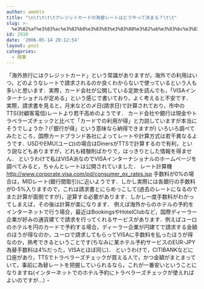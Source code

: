 ```yaml
---
author: ameblo
title: "\n\t\t\t\tクレジットカードの為替レートはどうやって決まる？\t\t"
slug: >-
  %e3%82%af%e3%83%ac%e3%82%b8%e3%83%83%e3%83%88%e3%82%ab%e3%83%bc%e3%83%89%e3%81%ae%e7%82%ba%e6%9b%bf%e3%83%ac%e3%83%bc%e3%83%88%e3%81%af%e3%81%a9%e3%81%86%e3%82%84%e3%81%a3%e3%81%a6%e6%b1%ba%e3%81%be
id: 2910
date: '2006-05-14 20:12:54'
layout: post
categories:
  - 随筆
---
```


「海外旅行にはクレジットカード」という常識がありますが，海外での利用はいつ，どのようなレートで請求されるのか良くわからないで使っているという人も多いと思います．実際，カード会社が公開している定款を読んでも，「VISAインターナショナルが定める」という感じで書いており，よく考えると不安です． 実際，請求書を見ると，月末などの〆日(請求日)で計算されており，市中のTTS(対顧客電信)レートより若干高めのようです． カード会社や銀行は現金やトラベラーズチェックと比べて「カードでの利用が得」と力説していますが本当にそうでしょうか？(「銀行が得」という意味なら納得できますが) いろいろ調べてみたところ，国際カードブランド各社によってレートや計算方式は若干異なるようです．USDやEMU(ユーロ)の場合はDinersがTTSで計算するので有利，という説などもありますが，どれも経験則ばかりで，はっきりとした情報を得ません． というわけで私はVISA派なのでVISAインターナショナルのホームページを調べてみると，ちゃんとレートは公開されていました． レート計算機 http://www.corporate.visa.com/pd/consumer_ex_rates.jsp 手数料が0%の場合は，MIDレート(銀行間取引)に近いようです．しかし実際には各銀行の手数料が0-5%入りますので，これは請求書とにらめっこして(過去のレートになるのでまた計算が面倒ですが)，逆算する必要があります．しかし一度手数料がわかってしまえば，その後は計算が楽になります． 例えば海外からのホテルの予約をインターネットで行う場合，最近はBookingsやHotelClubなど，国際ディーラー企業が好みの通貨建てで請求を行ってくれるサービスがあります．例えばユーロのホテルを円のカードで予約する場合，ディーラー企業が円建てで請求する金額のほうが得なのか，ユーロで請求してもらってVISAに手数料を払ったほうが得なのか，熟考できるということです(ちなみに某ホテル予約サービスのEUR-JPY為替手数料は4%だった，VISAとほぼ同じ)． というわけで，CITIBANKなどに口座があり，TTSでトラベラーズチェックが買える人で，かつ金額がまとまっていて，事前に為替レートを把握していられるなら，これが一番安いということになりますね(インターネットでのホテル予約にトラベラーズチェックが使えればよいのですが…）・